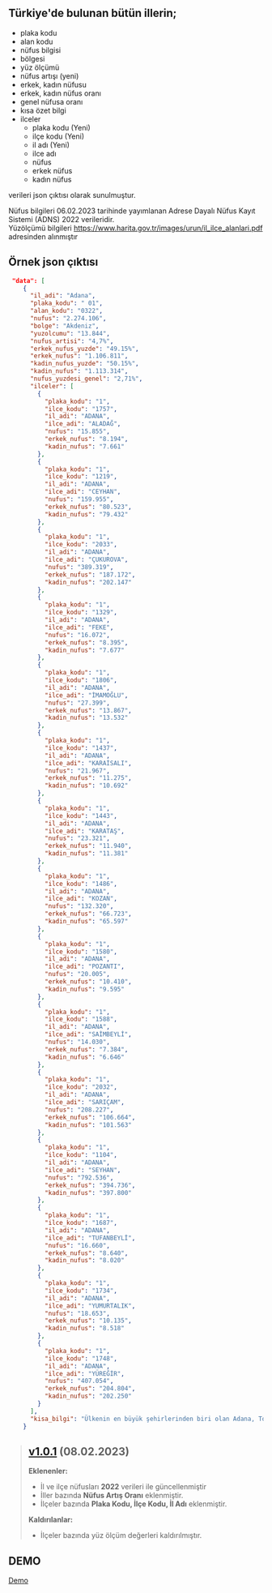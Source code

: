    
## Türkiye'de bulunan bütün illerin;

 * plaka kodu
 * alan kodu
 * nüfus bilgisi
 * bölgesi
 * yüz ölçümü
 * nüfus artışı (yeni)
 * erkek, kadın nüfusu
 * erkek, kadın nüfus oranı
 * genel nüfusa oranı
 * kısa özet bilgi
 * ilceler
    * plaka kodu (Yeni)
    * ilçe kodu (Yeni)
    * il adı (Yeni)
    * ilce adı 
    * nüfus 
    * erkek nüfus 
    * kadın nüfus 
    
 verileri json çıktısı olarak sunulmuştur.   
    

Nüfus bilgileri 06.02.2023 tarihinde yayımlanan Adrese Dayalı Nüfus Kayıt Sistemi (ADNS) 2022 verileridir. <br>
Yüzölçümü bilgileri https://www.harita.gov.tr/images/urun/il_ilce_alanlari.pdf adresinden alınmıştır


## Örnek json çıktısı

```json
 "data": [
    {
      "il_adi": "Adana",
      "plaka_kodu": " 01",
      "alan_kodu": "0322",
      "nufus": "2.274.106",
      "bolge": "Akdeniz",
      "yuzolcumu": "13.844",
      "nufus_artisi": "4,7%",
      "erkek_nufus_yuzde": "49.15%",
      "erkek_nufus": "1.106.811",
      "kadin_nufus_yuzde": "50.15%",
      "kadin_nufus": "1.113.314",
      "nufus_yuzdesi_genel": "2,71%",
      "ilceler": [
        {
          "plaka_kodu": "1",
          "ilce_kodu": "1757",
          "il_adi": "ADANA",
          "ilce_adi": "ALADAĞ",
          "nufus": "15.855",
          "erkek_nufus": "8.194",
          "kadin_nufus": "7.661"
        },
        {
          "plaka_kodu": "1",
          "ilce_kodu": "1219",
          "il_adi": "ADANA",
          "ilce_adi": "CEYHAN",
          "nufus": "159.955",
          "erkek_nufus": "80.523",
          "kadin_nufus": "79.432"
        },
        {
          "plaka_kodu": "1",
          "ilce_kodu": "2033",
          "il_adi": "ADANA",
          "ilce_adi": "ÇUKUROVA",
          "nufus": "389.319",
          "erkek_nufus": "187.172",
          "kadin_nufus": "202.147"
        },
        {
          "plaka_kodu": "1",
          "ilce_kodu": "1329",
          "il_adi": "ADANA",
          "ilce_adi": "FEKE",
          "nufus": "16.072",
          "erkek_nufus": "8.395",
          "kadin_nufus": "7.677"
        },
        {
          "plaka_kodu": "1",
          "ilce_kodu": "1806",
          "il_adi": "ADANA",
          "ilce_adi": "İMAMOĞLU",
          "nufus": "27.399",
          "erkek_nufus": "13.867",
          "kadin_nufus": "13.532"
        },
        {
          "plaka_kodu": "1",
          "ilce_kodu": "1437",
          "il_adi": "ADANA",
          "ilce_adi": "KARAİSALI",
          "nufus": "21.967",
          "erkek_nufus": "11.275",
          "kadin_nufus": "10.692"
        },
        {
          "plaka_kodu": "1",
          "ilce_kodu": "1443",
          "il_adi": "ADANA",
          "ilce_adi": "KARATAŞ",
          "nufus": "23.321",
          "erkek_nufus": "11.940",
          "kadin_nufus": "11.381"
        },
        {
          "plaka_kodu": "1",
          "ilce_kodu": "1486",
          "il_adi": "ADANA",
          "ilce_adi": "KOZAN",
          "nufus": "132.320",
          "erkek_nufus": "66.723",
          "kadin_nufus": "65.597"
        },
        {
          "plaka_kodu": "1",
          "ilce_kodu": "1580",
          "il_adi": "ADANA",
          "ilce_adi": "POZANTI",
          "nufus": "20.005",
          "erkek_nufus": "10.410",
          "kadin_nufus": "9.595"
        },
        {
          "plaka_kodu": "1",
          "ilce_kodu": "1588",
          "il_adi": "ADANA",
          "ilce_adi": "SAİMBEYLİ",
          "nufus": "14.030",
          "erkek_nufus": "7.384",
          "kadin_nufus": "6.646"
        },
        {
          "plaka_kodu": "1",
          "ilce_kodu": "2032",
          "il_adi": "ADANA",
          "ilce_adi": "SARIÇAM",
          "nufus": "208.227",
          "erkek_nufus": "106.664",
          "kadin_nufus": "101.563"
        },
        {
          "plaka_kodu": "1",
          "ilce_kodu": "1104",
          "il_adi": "ADANA",
          "ilce_adi": "SEYHAN",
          "nufus": "792.536",
          "erkek_nufus": "394.736",
          "kadin_nufus": "397.800"
        },
        {
          "plaka_kodu": "1",
          "ilce_kodu": "1687",
          "il_adi": "ADANA",
          "ilce_adi": "TUFANBEYLİ",
          "nufus": "16.660",
          "erkek_nufus": "8.640",
          "kadin_nufus": "8.020"
        },
        {
          "plaka_kodu": "1",
          "ilce_kodu": "1734",
          "il_adi": "ADANA",
          "ilce_adi": "YUMURTALIK",
          "nufus": "18.653",
          "erkek_nufus": "10.135",
          "kadin_nufus": "8.518"
        },
        {
          "plaka_kodu": "1",
          "ilce_kodu": "1748",
          "il_adi": "ADANA",
          "ilce_adi": "YÜREĞİR",
          "nufus": "407.054",
          "erkek_nufus": "204.804",
          "kadin_nufus": "202.250"
        }
      ],
      "kisa_bilgi": "Ülkenin en büyük şehirlerinden biri olan Adana, Toros dağlarının güneyinde bulunan ve Mersin, Osmaniye, Hatay illerini içine alan Çukurova'nın merkezinde, Seyhan nehri üzerinde yer alır"
    }
```

> ## [v1.0.1](https://github.com/snrylmz/il-ilce-json/tree/v1.0.1) (08.02.2023)
>
>
>
> **Eklenenler:**
>
> - İl ve ilçe nüfusları **2022** verileri ile güncellenmiştir
> - İller bazında **Nüfus Artış Oranı** eklenmiştir.
> - İlçeler bazında **Plaka Kodu, İlçe Kodu, İl Adı** eklenmiştir.
>
> **Kaldırılanlar:**
>
> - İlçeler bazında yüz ölçüm değerleri kaldırılmıştır.


## DEMO
[Demo](http://dev.senerov.com/projects/tr-il-ilce/)
